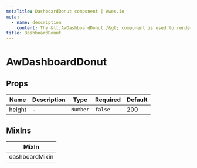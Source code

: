 ```yaml
---
metaTitle: DashboardDonut сomponent | Awes.io
meta:
  - name: description
    content: The &lt;AwDashboardDonut /&gt; component is used to render DashboardDonut - UI Vue component for Awes.io.
title: DashboardDonut
---
```


# AwDashboardDonut

## Props

<!-- @vuese:AwDashboardDonut:props:start -->
|Name|Description|Type|Required|Default|
|---|---|---|---|---|
|height|-|`Number`|`false`|200|

<!-- @vuese:AwDashboardDonut:props:end -->


## MixIns

<!-- @vuese:AwDashboardDonut:mixIns:start -->
|MixIn|
|---|
|dashboardMixin|

<!-- @vuese:AwDashboardDonut:mixIns:end -->


